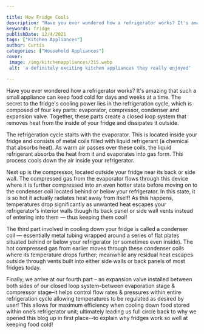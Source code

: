 ```yaml
---

title: How Fridge Cools
description: "Have you ever wondered how a refrigerator works? It's amazing that such a small appliance can keep food cold for days and weeks at...keep going and find out"
keywords: fridge
publishDate: 12/4/2021
tags: ["Kitchen Appliances"]
author: Curtis
categories: ["Household Appliances"]
cover: 
 image: /img/kitchenappliances/215.webp
 alt: 'a definitely exciting kitchen appliances they really enjoyed'

---
```


Have you ever wondered how a refrigerator works? It's amazing that such a small appliance can keep food cold for days and weeks at a time. The secret to the fridge's cooling power lies in the refrigeration cycle, which is composed of four key parts: evaporator, compressor, condenser and expansion valve. Together, these parts create a closed loop system that removes heat from the inside of your fridge and dissipates it outside.

The refrigeration cycle starts with the evaporator. This is located inside your fridge and consists of metal coils filled with liquid refrigerant (a chemical that absorbs heat). As warm air passes over these coils, the liquid refrigerant absorbs the heat from it and evaporates into gas form. This process cools down the air inside your refrigerator.

Next up is the compressor, located outside your fridge near its back or side wall. The compressed gas from the evaporator flows through this device where it is further compressed into an even hotter state before moving on to the condenser coil located behind or below your refrigerator. In this state, it is so hot it actually radiates heat away from itself! As this happens, temperatures drop significantly as unwanted heat escapes your refrigerator's interior walls though its back panel or side wall vents instead of entering into them — thus keeping them cool! 

The third part involved in cooling down your fridge is called a condenser coil — essentially metal tubing wrapped around a series of flat plates situated behind or below your refrigerator (or sometimes even inside). The hot compressed gas from earlier moves through these condenser coils where its temperature drops further; meanwhile any residual heat escapes outside through vents built into either side walls or back panels of most fridges today. 

Finally, we arrive at our fourth part – an expansion valve installed between both sides of our closed loop system–between evaporation stage & compressor stage–it helps control flow rates & pressures within entire refrigeration cycle allowing temperatures to be regulated as desired by user! This allows for maximum efficiency when cooling down food stored within one’s refrigerator unit; ultimately leading us full circle back to why we opened this blog up in first place--to explain why fridges work so well at keeping food cold!
